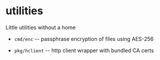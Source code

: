 # utilities
Little utilities without a home

- `cmd/enc` -- passphrase encryption of files using AES-256

- `pkg/hclient` -- http client wrapper with bundled CA certs
